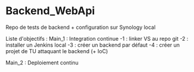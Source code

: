 # Backend_WebApi
Repo de tests de backend + configuration sur Synology local

Liste d'objectifs :
Main_1 : Integration continue 
 -1 : linker VS au repo git
 -2 : installer un Jenkins local
 -3 : créer un backend par défaut
 -4 : créer un projet de TU attaquant le backend (+ IoC)
 
Main_2 : Deploiement continu

